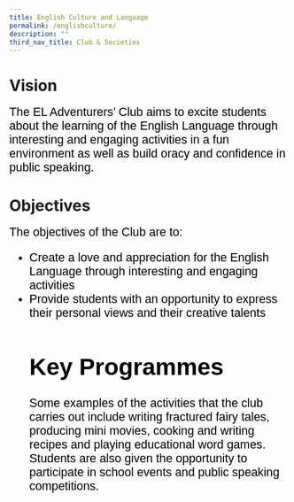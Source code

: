 ```yaml
---
title: English Culture and Language
permalink: /englishculture/
description: ""
third_nav_title: Club & Societies
---
```

# Vision
<span style="font-size:16.0pt;font-family:Arial;color:black">The EL Adventurers’ Club aims to excite students about the learning of the English Language through interesting and engaging activities in a fun environment as well as build oracy and confidence in public speaking.

# Objectives
<span style="font-size:16.0pt;font-family:Arial;color:black">The objectives of the Club are to:<br>

<span style="font-size:16.0pt;font-family:Arial;color:black">
<ul>
	<li>Create a love and appreciation for the English Language through interesting and engaging activities
	<li>Provide students with an opportunity to express their personal views and their creative talents<br>
		
# Key Programmes
<span style="font-size:16.0pt;font-family:Arial;color:black">Some examples of the activities that the club carries out include writing fractured fairy tales, producing mini movies, cooking and writing recipes and playing educational word games. Students are also given the opportunity to participate in school events and public speaking competitions.